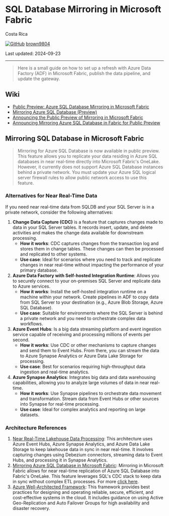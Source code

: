 # SQL Database Mirroring in Microsoft Fabric

Costa Rica

[![GitHub](https://img.shields.io/badge/--181717?logo=github&logoColor=ffffff)](https://github.com/)
[brown9804](https://github.com/brown9804)

Last updated: 2024-09-23

----------

> Here is a small guide on how to set up a refresh with Azure Data Factory (ADF) in Microsoft Fabric, publish the data pipeline, and update the gateway.

## Wiki 

- [Public Preview: Azure SQL Database Mirroring in Microsoft Fabric](https://azure.microsoft.com/en-us/updates/public-preview-azure-sql-database-mirroring-in-microsoft-fabric/)
- [Mirroring Azure SQL Database (Preview)](https://learn.microsoft.com/en-us/fabric/database/mirrored-database/azure-sql-database)
- [Announcing the Public Preview of Mirroring in Microsoft Fabric](https://blog.fabric.microsoft.com/en-us/blog/announcing-the-public-preview-of-database-mirroring-in-microsoft-fabric?ft=All)
- [Announcing Mirroring Azure SQL Database in Fabric for Public Preview](https://techcommunity.microsoft.com/t5/azure-sql-blog/announcing-mirroring-azure-sql-database-in-fabric-for-public/ba-p/4085988)

## Mirroring SQL Database in Microsoft Fabric

> Mirroring for Azure SQL Database is now available in public preview. This feature allows you to replicate your data residing in Azure SQL databases in near real-time directly into Microsoft Fabric's OneLake. However, it currently does not support Azure SQL Database instances behind a private network. You must update your Azure SQL logical server firewall rules to allow public network access to use this feature.

### Alternatives for Near Real-Time Data

If you need near real-time data from SQLDB and your SQL Server is in a private network, consider the following alternatives:

1. **Change Data Capture (CDC)** is a feature that captures changes made to data in your SQL Server tables. It records insert, update, and delete activities and makes the change data available for downstream processing.
    - **How it works**: CDC captures changes from the transaction log and stores them in change tables. These changes can then be processed and replicated to other systems.
    - **Use case**: Ideal for scenarios where you need to track and replicate changes in near real-time without impacting the performance of your primary database.
2. **Azure Data Factory with Self-hosted Integration Runtime**: Allows you to securely connect to your on-premises SQL Server and replicate data to Azure services.
    - **How it works**: Install the self-hosted integration runtime on a machine within your network. Create pipelines in ADF to copy data from SQL Server to your destination (e.g., Azure Blob Storage, Azure SQL Database).
    - **Use case**: Suitable for environments where the SQL Server is behind a private network and you need to orchestrate complex data workflows.
3. **Azure Event Hubs**: Is a big data streaming platform and event ingestion service capable of receiving and processing millions of events per second.
    - **How it works**: Use CDC or other mechanisms to capture changes and send them to Event Hubs. From there, you can stream the data to Azure Synapse Analytics or Azure Data Lake Storage for processing.
    - **Use case**: Best for scenarios requiring high-throughput data ingestion and real-time analytics.
4. **Azure Synapse Analytics**: Integrates big data and data warehousing capabilities, allowing you to analyze large volumes of data in near real-time.
    - **How it works**: Use Synapse pipelines to orchestrate data movement and transformation. Stream data from Event Hubs or other sources into Synapse for real-time processing.
    - **Use case**: Ideal for complex analytics and reporting on large datasets.

### Architecture References
1. [Near Real-Time Lakehouse Data Processing](https://learn.microsoft.com/en-us/azure/architecture/example-scenario/data/real-time-lakehouse-data-processing): This architecture uses Azure Event Hubs, Azure Synapse Analytics, and Azure Data Lake Storage to keep lakehouse data in sync in near real-time. It involves capturing changes using Debezium connectors, streaming data to Event Hubs, and processing it in Synapse Analytics.
2. [Mirroring Azure SQL Database in Microsoft Fabric](https://www.mssqltips.com/sqlservertip/8001/microsoft-fabric-mirroring-for-data-replication/): Mirroring in Microsoft Fabric allows for near real-time replication of Azure SQL Database into Fabric's OneLake. This feature leverages SQL's CDC stack to keep data in sync without complex ETL processes. For more [click here](https://techcommunity.microsoft.com/t5/azure-sql-blog/announcing-mirroring-azure-sql-database-in-fabric-for-public/ba-p/4085988).
3. [Azure Well-Architected Framework](https://learn.microsoft.com/en-us/azure/well-architected/service-guides/azure-sql-database-well-architected-framework): This framework provides best practices for designing and operating reliable, secure, efficient, and cost-effective systems in the cloud. It includes guidance on using Active Geo-Replication and Auto Failover Groups for high availability and disaster recovery.
